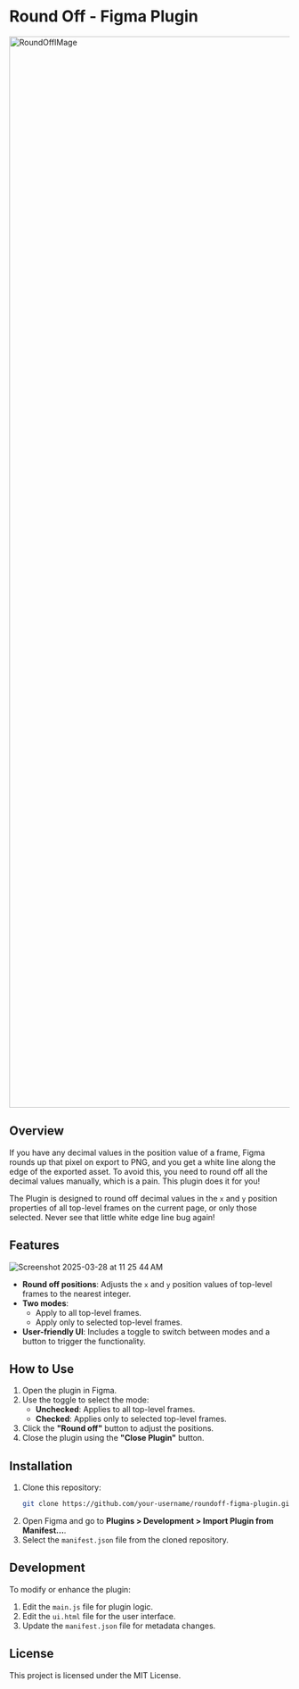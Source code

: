 # Round Off - Figma Plugin
<img width="1920" alt="RoundOffIMage" src="https://github.com/user-attachments/assets/ad6b1571-e9b4-4057-8641-3fe89c77c677" />

## Overview
If you have any decimal values in the position value of a frame, Figma rounds up that pixel on export to PNG, and you get a white line along the edge of the exported asset. To avoid this, you need to round off all the decimal values manually, which is a pain. This plugin does it for you!

The Plugin is designed to round off decimal values in the `x` and `y` position properties of all top-level frames on the current page, or only those selected. Never see that little white edge line bug again!  

## Features
![Screenshot 2025-03-28 at 11 25 44 AM](https://github.com/user-attachments/assets/5ff0e0b1-cc62-46db-b681-2e101a0594ad)
- **Round off positions**: Adjusts the `x` and `y` position values of top-level frames to the nearest integer.
- **Two modes**:
  - Apply to all top-level frames.
  - Apply only to selected top-level frames.
- **User-friendly UI**: Includes a toggle to switch between modes and a button to trigger the functionality.

## How to Use
1. Open the plugin in Figma.
2. Use the toggle to select the mode:
   - **Unchecked**: Applies to all top-level frames.
   - **Checked**: Applies only to selected top-level frames.
3. Click the **"Round off"** button to adjust the positions.
4. Close the plugin using the **"Close Plugin"** button.

## Installation
1. Clone this repository:
   ```bash
   git clone https://github.com/your-username/roundoff-figma-plugin.git
   ```
2. Open Figma and go to **Plugins > Development > Import Plugin from Manifest...**.
3. Select the `manifest.json` file from the cloned repository.

## Development
To modify or enhance the plugin:
1. Edit the `main.js` file for plugin logic.
2. Edit the `ui.html` file for the user interface.
3. Update the `manifest.json` file for metadata changes.

## License
This project is licensed under the MIT License.
